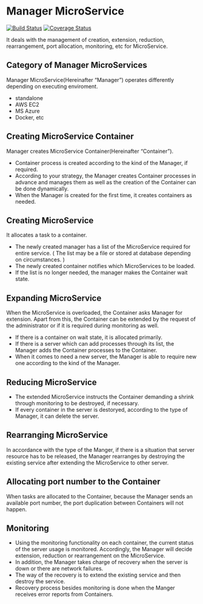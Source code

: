Manager MicroService
=====
[![Build Status](https://travis-ci.org/lecle/managerservice.svg?branch=master)](https://travis-ci.org/lecle/managerservice)
[![Coverage Status](https://coveralls.io/repos/lecle/managerservice/badge.svg?branch=master)](https://coveralls.io/r/lecle/managerservice?branch=master)

It deals with the management of creation, extension, reduction, rearrangement, port allocation, monitoring, etc for MicroService.


Category of Manager MicroServices
-----

Manager MicroService(Hereinafter “Manager”) operates differently depending on executing enviroment.

* standalone
* AWS EC2
* MS Azure
* Docker, etc

Creating MicroService Container
-----

Manager creates MicroService Container(Hereinafter “Container”).

* Container process is created according to the kind of the Manager, if required.
* According to your strategy, the Manager creates Container processes in advance and manages them as well as the creation of  the Container can be done dynamically.
* When the Manager is created for the first time, it creates containers as needed.

Creating MicroService
-----

It allocates a task to a container.

* The newly created manager has a list of the MicroService required for entire service. 
( The list may be a file or stored at database depending on circumstances. )
* The newly created container notifies which MicroServices to be loaded.
* If the list is no longer needed, the manager makes the Container wait state.

Expanding MicroService
-----

When the MicroService is overloaded, the Container asks Manager for extension. Apart from this, the Container can be extended by the request of the administrator or if it is required during monitoring as well.

* If there is a container on wait state, it is allocated primarily.
* If there is a server which can add processes through its list, the Manager adds the Container processes to the Container.
* When it comes to need a new server, the Manager is able to require new one according to the kind of the Manager.

Reducing MicroService
-----

* The extended MicroService instructs the Container demanding a shrink through monitoring to be destroyed, if necessary.
* If every container in the server is destoryed,  according to the type of Manager, it can delete the server.

Rearranging MicroService
-----

In accordance with the type of the Manger, if there is a situation that server resource has to be released, the Manager rearranges by destroying the existing service after extending the MicroService to other server.

Allocating port number to the Container
-----

When tasks are allocated to the Container, because the Manager sends an available port number, the port duplication between Containers will not happen.

Monitoring
-----

* Using the monitoring functionality on each container, the current status of the server usage is monitored. Accordingly, the Manager will decide extension, reduction or rearrangement on the MicroService.
* In addition, the Manager takes charge of recovery when the server is down or there are network failures.
* The way of the recovery is to extend the existing service and then destroy the service.
* Recovery process besides monitoring is done when the Manger receives error reports from Containers.